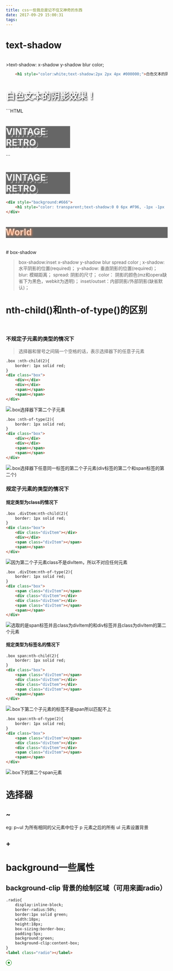 ```yaml
---
title: css一些我总是记不住又神奇的东西
date: 2017-09-29 15:00:31
tags:
---
```

# text-shadow
</br>
>text-shadow: x-shadow y-shadow blur color;

```HTML
    <h1 style="color:white;text-shadow:2px 2px 4px #000000;">白色文本的阴影效果！</h1>
```
<h1 style="color:white;text-shadow:2px 2px 4px #000000;">白色文本的阴影效果！</h1>
```HTML
<div style="background:#666;width:200px">
    <h1 style="color: #eee;text-shadow: 6px 6px 0 #666, 7px 7px 0 #eee;">VINTAGE RETRO</h1>
</div>
```
<div style="background:#666;width:200px">
    <h1 style="color: #eee;text-shadow: 6px 6px 0 #666, 7px 7px 0 #eee;">VINTAGE RETRO</h1>
</div>

```HTML
<div style="background:#666">
    <h1 style="color: transparent;text-shadow:0 0 6px #F96, -1px -1px  #FFF, 1px -1px  #444">World</h1>
</div>
```
<div style="background:#666">
    <h1 style="color: transparent;text-shadow:0 0 6px #F96, -1px -1px  #FFF, 1px -1px  #444">World</h1>
</div>
<br/>
# box-shadow
</br>

>box-shadow:inset x-shadow y-shadow blur spread color ;
x-shadow: 水平阴影的位置(required)；
y-shadow: 垂直阴影的位置(required)；
blur: 模糊距离；
spread: 阴影的尺寸；
color： 阴影的颜色(mz和opera缺省下为黑色，webkit为透明)；
inset/outset：内部阴影/外部阴影(缺省默认)；

# nth-child()和nth-of-type()的区别
</br>

### 不规定子元素的类型的情况下
>选择器和冒号之间隔一个空格的话，表示选择器下的任意子元素

```HTML
.box :nth-child(2){
    border: 1px solid red;
}
<div class="box">
    <div></div>
    <div></div>
    <span></span>
    <span></span>
</div>
```
![](/img/nth2.png '.box选择器下第二个子元素')
```HTML
.box :nth-of-type(2){
    border: 1px solid red;
}
<div class="box">
    <div></div>
    <div></div>
    <span></span>
    <span></span>
</div>
```
![](/img/nth1.png '.box选择器下任意同一标签的第二个子元素(div标签的第二个和span标签的第二个)')
### 规定子元素的类型的情况下
#### 规定类型为class的情况下
```HTML
.box .divItem:nth-child(2){
    border: 1px solid red;
}
<div class="box">
    <div class="divItem"></div>
    <div></div>
    <span class="divItem"></span>
    <span></span>
</div>
```
![](/img/nth3.png '因为第二个子元素class不是divItem，所以不对应任何元素')
```HTML
.box .divItem:nth-of-type(2){
    border: 1px solid red;
}
<div class="box">
    <span class="divItem"></span>
    <div class="divItem"></div>
    <div class="divItem"></div>
    <span class="divItem"></span>
    <span></span>
</div>
```
![](/img/nth4.png '选取的是span标签并且class为divItem的和div标签并且class为divItem的第二个元素')

#### 规定类型为标签名的情况下
```HTML
.box span:nth-child(2){
    border: 1px solid red;
}
<div class="box">
    <span class="divItem"></span>
    <div class="divItem"></div>
    <div class="divItem"></div>
    <span class="divItem"></span>
    <span></span>
</div>
```
![](/img/nth5.png '.box下第二个子元素的标签不是span所以匹配不上')
```HTML
.box span:nth-of-type(2){
    border: 1px solid red;
}
<div class="box">
    <span class="divItem"></span>
    <div class="divItem"></div>
    <div class="divItem"></div>
    <span class="divItem"></span>
    <span></span>
</div>
```
![](/img/nth6.png '.box下的第二个span元素')

# 选择器
## ~
eg: p~ul
为所有相同的父元素中位于 p 元素之后的所有 ul 元素设置背景
## +
# background一些属性
## background-clip 背景的绘制区域（可用来画radio）
```HTML
.radio{
    display:inline-block;
    border-radius:50%;
    border:1px solid green;
    width:18px;
    height:18px;
    box-sizing:border-box;
    padding:5px;
    background:green;
    background-clip:content-box;
}
<label class="radio"></label>
```
<label style="display:inline-block;border-radius:50%;border:1px solid green;width:18px;height:18px;box-sizing:border-box;padding:5px;background:green;background-clip:content-box"></label>


